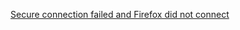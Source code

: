  


[Secure connection failed and Firefox did not connect](https://support.mozilla.org/en-US/kb/secure-connection-failed-firefox-did-not-connect)
 






